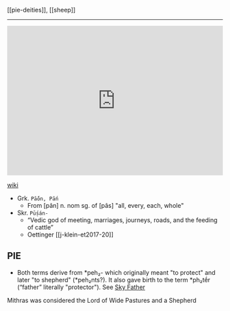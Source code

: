[[pie-deities]], [[sheep]]

---

<iframe width="100%" height="350" frameborder="0" allow="accelerometer; autoplay; clipboard-write; encrypted-media; gyroscope; picture-in-picture" allowfullscreen src="https://en.wikipedia.org/wiki/Proto-Indo-European-mythology#Guardian-deity"></iframe>

[wiki](https://en.wikipedia.org/wiki/Proto-Indo-European-mythology#Guardian-deity)

- Grk.	`Pā́ōn, Pā́n`
	- From [pân] n. nom sg. of [pâs] "all, every, each, whole"
- Skr.	`Pū́ṣán-`
	- “Vedic god of meeting, marriages, journeys, roads, and the feeding of cattle”
	- Oettinger [[j-klein-et2017-20]]

## PIE
- Both terms derive from *peh₂- which originally meant "to protect" and later "to shepherd" (*peh₂nts?). It also gave birth to the term *ph₂tḗr (“father” literally "protector"). See [Sky Father](pie-sky-father.md)


Mithras was considered the Lord of Wide Pastures and a Shepherd